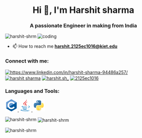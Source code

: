 <h1 align="center">Hi 👋, I'm Harshit sharma</h1>
<h3 align="center">A passionate Engineer in making from India</h3>

<img align="right" alt="coding" width="400" src="https://user-images.githubusercontent.com/55389276/140866485-8fb1c876-9a8f-4d6a-98dc-08c4981eaf70.gif">

<p align="left"> <img src="https://komarev.com/ghpvc/?username=harshit-shrm&label=Profile%20views&color=0e75b6&style=flat" alt="harshit-shrm" /> </p>

- 📫 How to reach me **harshit.2125ec1016@kiet.edu**

<h3 align="left">Connect with me:</h3>
<p align="left">
<a href="https://linkedin.com/in/https://www.linkedin.com/in/harshit-sharma-94486a257/" target="blank"><img align="center" src="https://raw.githubusercontent.com/rahuldkjain/github-profile-readme-generator/master/src/images/icons/Social/linked-in-alt.svg" alt="https://www.linkedin.com/in/harshit-sharma-94486a257/" height="30" width="40" /></a>
<a href="https://fb.com/harshit sharma" target="blank"><img align="center" src="https://raw.githubusercontent.com/rahuldkjain/github-profile-readme-generator/master/src/images/icons/Social/facebook.svg" alt="harshit sharma" height="30" width="40" /></a>
<a href="https://instagram.com/harshit.sh_" target="blank"><img align="center" src="https://raw.githubusercontent.com/rahuldkjain/github-profile-readme-generator/master/src/images/icons/Social/instagram.svg" alt="harshit.sh_" height="30" width="40" /></a>
<a href="https://www.hackerrank.com/2125ec1016" target="blank"><img align="center" src="https://raw.githubusercontent.com/rahuldkjain/github-profile-readme-generator/master/src/images/icons/Social/hackerrank.svg" alt="2125ec1016" height="30" width="40" /></a>
</p>

<h3 align="left">Languages and Tools:</h3>
<p align="left"> <a href="https://www.cprogramming.com/" target="_blank" rel="noreferrer"> <img src="https://raw.githubusercontent.com/devicons/devicon/master/icons/c/c-original.svg" alt="c" width="40" height="40"/> </a> <a href="https://www.java.com" target="_blank" rel="noreferrer"> <img src="https://raw.githubusercontent.com/devicons/devicon/master/icons/java/java-original.svg" alt="java" width="40" height="40"/> </a> <a href="https://www.python.org" target="_blank" rel="noreferrer"> <img src="https://raw.githubusercontent.com/devicons/devicon/master/icons/python/python-original.svg" alt="python" width="40" height="40"/> </a> </p>

<p><img align="left" src="https://github-readme-stats.vercel.app/api/top-langs?username=harshit-shrm&show_icons=true&locale=en&layout=compact" alt="harshit-shrm" /></p>

<p>&nbsp;<img align="center" src="https://github-readme-stats.vercel.app/api?username=harshit-shrm&show_icons=true&locale=en" alt="harshit-shrm" /></p>

<p><img align="center" src="https://github-readme-streak-stats.herokuapp.com/?user=harshit-shrm&" alt="harshit-shrm" /></p>
